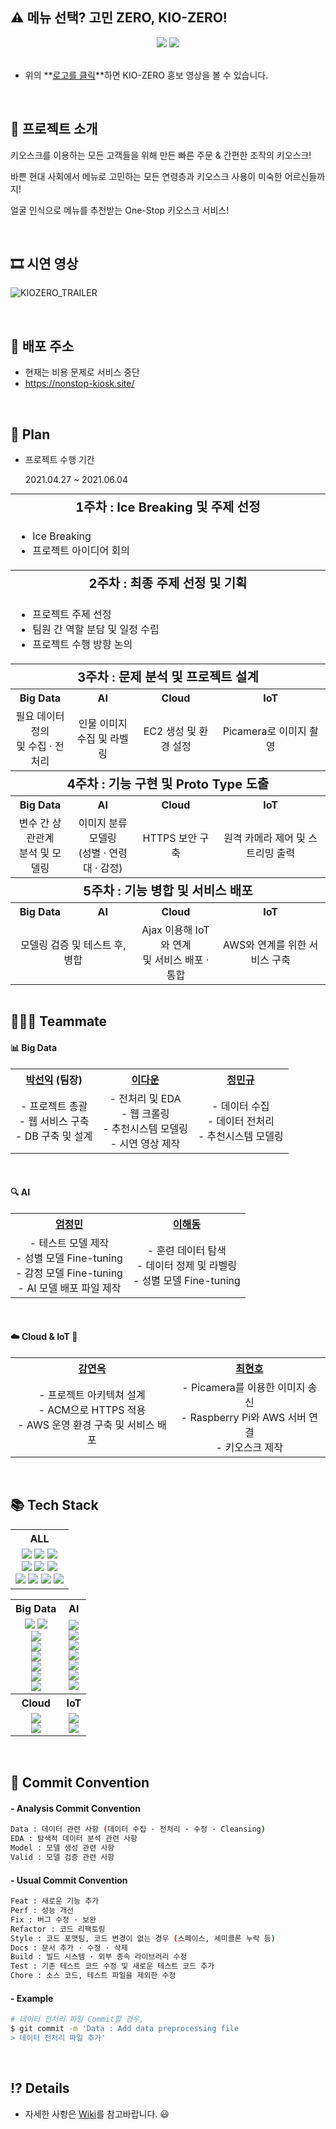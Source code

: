 ## ⚠️ 메뉴 선택? 고민 ZERO, KIO-ZERO!

<div id=header align="center">
  <img src=https://capsule-render.vercel.app/api?type=waving&color=FFD159&height=250&text=[KIO-ZERO]%20Project&&fontAlignY=45&desc=%20Multicampus&Desc&descAlignY=25&descAlign=21>
  <a href="https://youtu.be/3aQ5gYiTbI0">
    <img src="https://user-images.githubusercontent.com/76501345/120985259-68bb1b00-c7b6-11eb-857c-f506df30dfb6.png">
  </a>
</div>

<br>


* 위의 **[로고를 클릭](https://www.youtube.com/watch?v=3aQ5gYiTbI0&feature=youtu.be)**하면 KIO-ZERO 홍보 영상을 볼 수 있습니다.

<br>

## 📌 프로젝트 소개

키오스크를 이용하는 모든 고객들을 위해 만든 빠른 주문 & 간편한 조작의 키오스크!

바쁜 현대 사회에서 메뉴로 고민하는 모든 연령층과 키오스크 사용이 미숙한 어르신들까지!

얼굴 인식으로 메뉴를 추천받는 One-Stop 키오스크 서비스!

<br>

## 🎞 시연 영상

![KIOZERO_TRAILER](https://user-images.githubusercontent.com/76501345/123545443-fb861e80-d792-11eb-9a0b-2c4e9558c166.gif)

<br>

## 🚩 배포 주소

* 현재는 비용 문제로 서비스 중단
* https://nonstop-kiosk.site/

<br>

## 📅 Plan

* 프로젝트 수행 기간

  2021.04.27 ~ 2021.06.04

<table style="text-align:center; margin:auto;">
  <tr>
    <th colspan="4" style="font-size:20px">1주차 : Ice Breaking 및 주제 선정</th>
  </tr>
  <tr>
    <td colspan="4">
      <ul style="text-align:left">
        <li>Ice Breaking</li>
        <li>프로젝트 아이디어 회의</li>
      </ul>
    </td>
  </tr>
  <tr>
    <th colspan="4" style="font-size:20px">2주차 : 최종 주제 선정 및 기획</th>
  </tr>
  <tr>
    <td colspan="4">
      <ul style="text-align:left">
        <li>프로젝트 주제 선정</li>
        <li>팀원 간 역할 분담 및 일정 수립</li>
        <li>프로젝트 수행 방향 논의</li>
      </ul>
    </td>
  </tr>
  <tr style="font-size:20px">
    <th colspan="4">3주차 : 문제 분석 및 프로젝트 설계</th>
  </tr>
  <tr>
    <th>Big Data</th>
    <th>AI</th>
    <th>Cloud</th>
    <th>IoT</th>
  </tr>
  <tr>
    <td>필요 데이터 정의<br>및 수집 · 전처리</td>
    <td>인물 이미지<br>수집 및 라벨링</td>
    <td>EC2 생성 및 환경 설정</td>
    <td>Picamera로 이미지 촬영</td>
  </tr>
  <tr style="font-size:20px">
    <th colspan="4">4주차 : 기능 구현 및 Proto Type 도출</th>
  </tr>
  <tr>
    <th>Big Data</th>
    <th>AI</th>
    <th>Cloud</th>
    <th>IoT</th>
  </tr>
  <tr>
    <td>변수 간 상관관계<br>분석 및 모델링</td>
    <td>이미지 분류 모델링<br>(성별 · 연령대 · 감정)</td>
    <td>HTTPS 보안 구축</td>
    <td>원격 카메라 제어 및 스트리밍 출력</td>
  </tr>
  <tr style="font-size:20px">
    <th colspan="4">5주차 : 기능 병합 및 서비스 배포</th>
  </tr>
  <tr>
    <th>Big Data</th>
    <th>AI</th>
    <th>Cloud</th>
    <th>IoT</th>
  </tr>
  <tr>
    <td colspan="2">모델링 검증 및 테스트 후, 병합</td>
    <td>Ajax 이용해 IoT와 연계<br>및 서비스 배포 · 통합</td>
    <td>AWS와 연계를 위한 서비스 구축</td>
  </tr>
</table>

<br>

## 👨‍👩‍👧 Teammate

<div id=teammate>
  <h4>📊 Big Data</h4>
  <table style="text-align:center;">
    <tr>
      <th><a href="https://github.com/parksimis">박선익</a> (팀장)</th>
      <th><a href="https://github.com/leedawoon">이다운</a></th>
      <th><a href="https://github.com/topdury">정민규</a></th>
    </tr>
    <tr>
      <td>
        - 프로젝트 총괄<br>
        - 웹 서비스 구축<br>
        - DB 구축 및 설계
      </td>
      <td>
        - 전처리 및 EDA<br>
        - 웹 크롤링<br>
        - 추천시스템 모델링<br>
        - 시연 영상 제작
      </td>
      <td>
        - 데이터 수집<br>
        - 데이터 전처리<br>
        - 추천시스템 모델링
      </td>
    </tr>
  </table>
  <br>
  <h4>🔍 AI</h4>
  <table style="text-align:center;">
    <tr>
      <th><a href="https://github.com/jungmin0710">엄정민</a></th>
      <th><a href="https://github.com/leegongja07">이해동</a></th>
    </tr>
    <tr>
      <td>
        - 테스트 모델 제작<br>
        - 성별 모델 Fine-tuning<br>
        - 감정 모델 Fine-tuning<br>
        - AI 모델 배포 파일 제작
      </td>
      <td>
        - 훈련 데이터 탐색<br>
        - 데이터 정제 및 라벨링<br>
        - 성별 모델 Fine-tuning
      </td>
    </tr>       
  </table>
  <br>
  <h4>☁️ Cloud & IoT 🔩</h4>
  <table style="text-align:center;">
    <tr>
      <th><a href="https://github.com/janine-kang">강연옥</a></th>
      <th><a href="https://github.com/choihhh">최현호</a></th>
    </tr>
    <tr>
      <td>
        - 프로젝트 아키텍쳐 설계<br>
        - ACM으로 HTTPS 적용<br>
        - AWS 운영 환경 구축 및 서비스 배포
      </td>
      <td>
        - Picamera를 이용한 이미지 송신<br>
        - Raspberry Pi와 AWS 서버 연결<br>
        - 키오스크 제작
      </td>
    </tr>       
  </table>
</div>

<br>


## 📚 Tech Stack

<div id=tech_stack>
  <table style="text-align:center;">
    <tr>
      <th>ALL</th>
    </tr>
    <tr>
      <td>
        <img src="https://img.shields.io/badge/Git-gray?style=plastic&logo=git">
        <img src="https://img.shields.io/badge/GitHub-gray?style=plastic&logo=github">
        <img src="https://img.shields.io/badge/Google_Drive-gray?style=plastic&logo=google-drive"><br>
        <img src="https://img.shields.io/badge/Jupyter-v1.0.0-orange?style=plastic&logo=jupyter">
        <img src="https://img.shields.io/badge/VSCode-v1.56.2-blue?style=plastic&logo=visual-studio-code">
        <img src="https://img.shields.io/badge/Google_Colab-gray?style=plastic&logo=google-colab"><br>
        <img src="https://img.shields.io/badge/Flask-v2.0.1-lightgray?style=plastic&logo=flask">
        <img src="https://img.shields.io/badge/Javascript-ES6+-yellow?style=plastic&logo=javascript">
        <img src="https://img.shields.io/badge/MySQL-v15.1-blue?style=plastic&logo=mysql">
        <img src="https://img.shields.io/badge/MariaDB-v10.5.10-navy?style=plastic&logo=mariadb">
      </td>
    </tr>
  </table>
  <table style="text-align:center;">
    <tr>
      <th>Big Data</th>
      <th>AI</th>
    </tr>
    <tr>
      <td>
        <img src="https://img.shields.io/badge/Python-v3.9-blue?style=plastic&logo=python">
        <img src="https://img.shields.io/badge/R-v4.0.4-lightgray?style=plastic&logo=r"><br>
        <img src="https://img.shields.io/badge/Pandas-v1.2.3-blue?style=plastic&logo=pandas"><br>
        <img src="https://img.shields.io/badge/NumPy-v1.19.5-yellow?style=plastic&logo=numpy"><br>
        <img src="https://img.shields.io/badge/Scikit_Learn-v0.24.1-orange?style=plastic&logo=scikit-learn"><br>
        <img src="https://img.shields.io/badge/Matplotlib-v3.3.4-lightgray?style=plastic&logo=matplotlib"><br>
        <img src="https://img.shields.io/badge/Seaborn-v3.3.4-lightgray?style=plastic&logo=seaborn"><br>
        <img src="https://img.shields.io/badge/BeautifulSoup4-v4.6.0-green?style=plastic&logo=beautifulsoup">
      </td>
      <td>
        <img src="https://img.shields.io/badge/Python-v3.9-blue?style=plastic&logo=python"><br>
        <img src="https://img.shields.io/badge/Pandas-v1.2.3-blue?style=plastic&logo=pandas"><br>
        <img src="https://img.shields.io/badge/Keras-v2.4.3-red?style=plastic&logo=keras"><br>
        <img src="https://img.shields.io/badge/Tensorflow-v2.5.0rc1-orange?style=plastic&logo=tensorflow"><br>
        <img src="https://img.shields.io/badge/NumPy-v1.19.5-yellow?style=plastic&logo=numpy"><br>
        <img src="https://img.shields.io/badge/Pillow-v8.1.2-yellow?style=plastic"><br>
        <img src="https://img.shields.io/badge/OpenCV-v4.5.2.52-green?style=plastic&logo=opencv">
      </td>
    </tr>
    <tr>
      <th>Cloud</th>
      <th>IoT</th>
    </tr>
    <tr>
      <td>
        <img src="https://img.shields.io/badge/AWS-gray?style=plastic&logo=amazon-aws"><br>
        <img src="https://img.shields.io/badge/Docker-v19.03.11-blue?style=plastic&logo=docker">
      </td>
      <td>
        <img src="https://img.shields.io/badge/Raspberry_Pi-red?style=plastic&logo=raspberry-pi"><br>
        <img src="https://img.shields.io/badge/Ubuntu-v20.10-orange?style=plastic&logo=ubuntu">
      </td>
    </tr>
  </table>
</div>

<br>


## 🚥 Commit Convention

#### - Analysis Commit Convention

```bash
Data : 데이터 관련 사항 (데이터 수집 · 전처리 · 수정 · Cleansing)
EDA : 탐색적 데이터 분석 관련 사항
Model : 모델 생성 관련 사항
Valid : 모델 검증 관련 사항
```

#### - Usual Commit Convention

```bash
Feat : 새로운 기능 추가
Perf : 성능 개선
Fix : 버그 수정 · 보완
Refactor : 코드 리팩토링
Style : 코드 포맷팅, 코드 변경이 없는 경우 (스페이스, 세미콜론 누락 등)
Docs : 문서 추가 · 수정 · 삭제
Build : 빌드 시스템 · 외부 종속 라이브러리 수정
Test : 기존 테스트 코드 수정 및 새로운 테스트 코드 추가
Chore : 소스 코드, 테스트 파일을 제외한 수정
```

#### - Example

```bash
# 데이터 전처리 파일 Commit할 경우,
$ git commit -m 'Data : Add data preprocessing file
> 데이터 전처리 파일 추가'
```

<br>

## ⁉️ Details

- 자세한 사항은 [Wiki](https://github.com/parksimis/One-Stop-Kiosk/wiki)를 참고바랍니다. 😃

